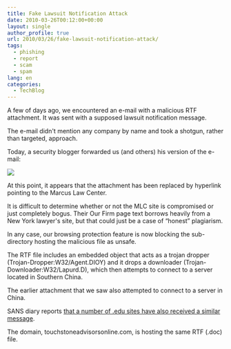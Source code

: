 ```yaml
---
title: Fake Lawsuit Notification Attack
date: 2010-03-26T00:12:00+00:00
layout: single
author_profile: true
url: 2010/03/26/fake-lawsuit-notification-attack/
tags:
  - phishing
  - report
  - scam
  - spam
lang: en
categories: 
  - TechBlog
---
```

A few of days ago, we encountered an e-mail with a malicious RTF attachment. It was sent with a supposed lawsuit notification message.

The e-mail didn't mention any company by name and took a shotgun, rather than targeted, approach.

Today, a security blogger forwarded us (and others) his version of the e-mail:

[![](http://3.bp.blogspot.com/_vaUVXcmC3OI/S6v0ir-YACI/AAAAAAAABZ8/6IzzhceKM6s/s400/MLC.png)](http://3.bp.blogspot.com/_vaUVXcmC3OI/S6v0ir-YACI/AAAAAAAABZ8/6IzzhceKM6s/s1600-h/MLC.png)

At this point, it appears that the attachment has been replaced by hyperlink pointing to the Marcus Law Center.

It is difficult to determine whether or not the MLC site is compromised or just completely bogus. Their Our Firm page text borrows heavily from a New York lawyer's site, but that could just be a case of “honest” plagiarism.

In any case, our browsing protection feature is now blocking the sub-directory hosting the malicious file as unsafe.

The RTF file includes an embedded object that acts as a trojan dropper (Trojan-Dropper:W32/Agent.DIOY) and it drops a downloader (Trojan-Downloader:W32/Lapurd.D), which then attempts to connect to a server located in Southern China.

The earlier attachment that we saw also attempted to connect to a server in China.

SANS diary reports [that a number of .edu sites have also received a similar message](http://isc.sans.org/diary.html?storyid=8497).

The domain, touchstoneadvisorsonline.com, is hosting the same RTF (.doc) file.